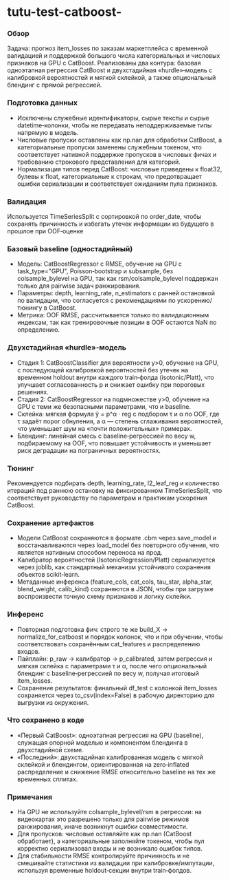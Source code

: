 # tutu-test-catboost-

### Обзор

Задача: прогноз item_losses по заказам маркетплейса с временной валидацией и поддержкой большого числа категориальных и числовых признаков на GPU с CatBoost.
Реализованы два контура: базовая одноэтапная регрессия CatBoost и двухстадийная «hurdle»‑модель с калибровкой вероятностей и мягкой склейкой, а также опциональный блендинг с прямой регрессией.

### Подготовка данных

- Исключены служебные идентификаторы, сырые тексты и сырые datetime‑колонки, чтобы не передавать неподдерживаемые типы напрямую в модель.
- Числовые пропуски оставлены как np.nan для обработки CatBoost, а категориальные пропуски заменены служебным токеном, что соответствует нативной поддержке пропусков в числовых фичах и требованию строкового представления для категорий.
- Нормализация типов перед CatBoost: числовые приведены к float32, булевы к float, категориальные к строкам, что предотвращает ошибки сериализации и соответствует ожиданиям пула признаков.


### Валидация

Используется TimeSeriesSplit с сортировкой по order_date, чтобы сохранять причинность и избегать утечек информации из будущего в прошлое при OOF‑оценке

### Базовый baseline (одностадийный)

- Модель: CatBoostRegressor с RMSE, обучение на GPU с task_type="GPU", Poisson‑bootstrap и subsample, без colsample_bylevel на GPU, так как rsm/colsample_bylevel поддержан только для pairwise задач ранжирования.
- Параметры: depth, learning_rate, n_estimators с ранней остановкой по валидации, что согласуется с рекомендациями по ускорению/тюнингу в CatBoost.
- Метрика: OOF RMSE, рассчитывается только по валидационным индексам, так как тренировочные позиции в OOF остаются NaN по определению.


### Двухстадийная «hurdle»‑модель

- Стадия 1: CatBoostClassifier для вероятности y>0, обучение на GPU, с последующей калибровкой вероятностей без утечек на временном holdout внутри каждого train‑фолда (isotonic/Platt), что улучшает согласованность p и снижает ошибку при пороговых решениях.
- Стадия 2: CatBoostRegressor на подмножестве y>0, обучение на GPU с теми же безопасными параметрами, что и baseline.
- Склейка: мягкая формула ŷ = p^α · reg с подбором τ и α по OOF, где τ задаёт порог обнуления, а α — степень сглаживания вероятностей, что уменьшает шум на «почти положительных» примерах.
- Блендинг: линейная смесь с baseline‑регрессией по весу w, подбираемому на OOF, что повышает устойчивость и уменьшает риск деградации на пограничных вероятностях.


### Тюнинг

Рекомендуется подбирать depth, learning_rate, l2_leaf_reg и количество итераций под раннюю остановку на фиксированном TimeSeriesSplit, что соответствует руководству по параметрам и практикам ускорения CatBoost.

### Сохранение артефактов

- Модели CatBoost сохраняются в формате .cbm через save_model и восстанавливаются через load_model без повторного обучения, что является нативным способом переноса на прод.
- Калибратор вероятностей (IsotonicRegression/Platt) сериализуется через joblib, как стандартный механизм устойчивого сохранения объектов scikit‑learn.
- Метаданные инференса (feature_cols, cat_cols, tau_star, alpha_star, blend_weight, calib_kind) сохраняются в JSON, чтобы при загрузке воспроизвести точную схему признаков и логику склейки.


### Инференс

- Повторная подготовка фич: строго те же build_X → normalize_for_catboost и порядок колонок, что и при обучении, чтобы соответствовать сохранённым cat_features и распределению входов.
- Пайплайн: p_raw → калибратор → p_calibrated, затем регрессия и мягкая склейка с параметрами τ и α, после чего опциональный блендинг с baseline‑регрессией по весу w, получая итоговый item_losses.
- Сохранение результатов: финальный df_test с колонкой item_losses сохраняется через to_csv(index=False) в рабочую директорию для выгрузки из окружения.


### Что сохранено в коде

- «Первый CatBoost»: одноэтапная регрессия на GPU (baseline), служащая опорной моделью и компонентом блендинга в двухстадийной схеме.
- «Последний»: двухстадийная калиброванная модель с мягкой склейкой и блендингом, ориентированная на zero‑inflated распределение и снижение RMSE относительно baseline на тех же временных сплитах.


### Примечания

- На GPU не используйте colsample_bylevel/rsm в регрессии: на видеокартах это разрешено только для pairwise режимов ранжирования, иначе возникнут ошибки совместимости.
- Для пропусков: числовые оставляйте как np.nan (CatBoost обработает), а категориальные заполняйте токеном, чтобы пул корректно сериализовал входы и не возникало ошибок типов.
- Для стабильности RMSE контролируйте причинность и не смешивайте статистики из валидации при калибровке/импутации, используя временные holdout‑секции внутри train‑фолдов.


